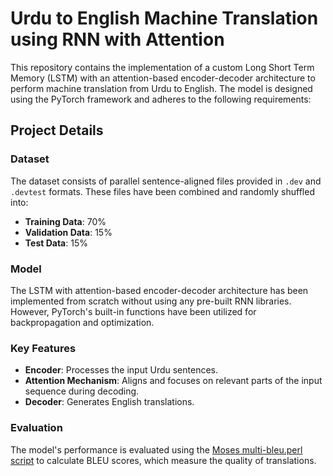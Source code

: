 # Urdu to English Machine Translation using RNN with Attention

This repository contains the implementation of a custom Long Short Term Memory (LSTM) with an attention-based encoder-decoder architecture to perform machine translation from Urdu to English. The model is designed using the PyTorch framework and adheres to the following requirements:

## Project Details

### Dataset
The dataset consists of parallel sentence-aligned files provided in `.dev` and `.devtest` formats. These files have been combined and randomly shuffled into:
- **Training Data**: 70%
- **Validation Data**: 15%
- **Test Data**: 15%

### Model
The LSTM with attention-based encoder-decoder architecture has been implemented from scratch without using any pre-built RNN libraries. However, PyTorch's built-in functions have been utilized for backpropagation and optimization.

### Key Features
- **Encoder**: Processes the input Urdu sentences.
- **Attention Mechanism**: Aligns and focuses on relevant parts of the input sequence during decoding.
- **Decoder**: Generates English translations.

### Evaluation
The model's performance is evaluated using the [Moses multi-bleu.perl script](https://github.com/moses-smt/mosesdecoder/blob/master/scripts/generic/multi-bleu.perl) to calculate BLEU scores, which measure the quality of translations.
